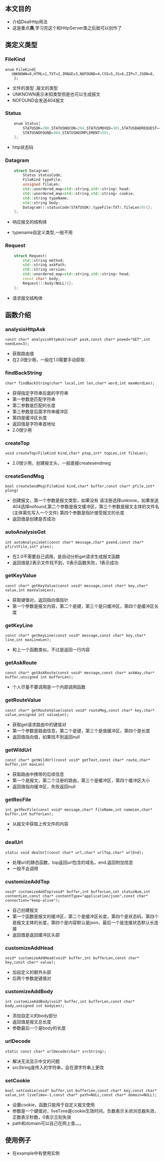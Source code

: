 ## 本文目的

- 介绍DealHttp用法
- 这是重点**类**,学习完这个和HttpServer类之后就可以创作了 

## 类定义类型

### FileKind

```
enum FileKind{
   UNKNOWN=0,HTML=1,TXT=2,IMAGE=3,NOFOUND=4,CSS=5,JS=6,ZIP=7,JSON=8,
    };
```

- 文件的类型 ,报文的类型 
- UNKNOWN表示未知类型但是也可以生成报文
- NOFOUND会发送404报文 

### Status

```cpp
    enum Status{
        STATUSOK=200,STATUSNOCON=204,STATUSMOVED=301,STATUSBADREQUEST=400,STATUSFORBIDDEN=403,
        STATUSNOFOUND=404,STATUSNOIMPLEMENT=501,
    };
```

- http状态码

### Datagram

```cpp
    struct Datagram{
        Status statusCode;
        FileKind typeFile;
        unsigned fileLen;
        std::unordered_map<std::string,std::string> head;
        std::unordered_map<std::string,std::string> cookie;
        std::string typeName;
        std::string body;
        Datagram():statusCode(STATUSOK),typeFile(TXT),fileLen(0){};
    };
```

- 响应报文的结构体

- typename自定义类型,一般不用

### Request

```cpp
    struct Request{
        std::string method;
        std::string askPath;
        std::string version;
        std::unordered_map<std::string,std::string> head;
        const char* body;
        Request():body(NULL){};
    };
```

- 请求报文结构体

## 函数介绍

### analysisHttpAsk

```
const char* analysisHttpAsk(void* pask,const char* pneed="GET",int needLen=3);
```

- 获取路由值
- 在2.0很少用，一般在1.0需要手动获取

### findBackString

```
char* findBackString(char* local,int len,char* word,int maxWordLen);
```

- 获得指定字符串后面的字符串
- 第一参数是匹配字符串
- 第二参数是匹配的长度
- 第三参数是后面字符串缓冲区
- 第四是缓冲区长度
- 返回值是字符串首地址
- 2.0很少用

### createTop

```
void createTop(FileKind kind,char* ptop,int* topLen,int fileLen);
```

- 2.0很少用，创建报文头，一般直接createsendmeg

### createSendMsg

```
bool createSendMsg(FileKind kind,char* buffer,const char* pfile,int* plong)
```

- 创建报文，第一个参数是报文类型，如果没有 请注册选择unknow，如果发送404选择nofound,第二个参数是报文缓冲区，第三个参数是报文主体的文件名(主体需先写入一个文件)
  第四个参数是指针接受报文的长度
- 返回值是创建是否成功

### autoAnalysisGet

```
int autoAnalysisGet(const char* message,char* psend,const char* pfirstFile,int* plen);
```

- 在2.0不需要自己调用，是自动分析get请求生成报文函数
- 返回值是2表示文件找不到，0表示函数失败，1表示成功

### getKeyValue

```
const char* getKeyValue(const void* message,const char* key,char* value,int maxValueLen);
```

- 获取键值对，返回指向值指针
- 第一个参数是报文内容，第二个是键，第三个是只缓冲区，第四个是缓冲区长度

### getKeyLine

```
const char* getKeyLine(const void* message,const char* key,char* line,int maxLineLen);
```

- 和上一个函数类似，不过是返回一行内容

### getAskRoute

```
const char* getAskRoute(const void* message,const char* askWay,char* buffer,unsigned int bufferLen);
```

- 个人尽量不要调用是一个内部调用函数

### getRouteValue

```
const char* getRouteValue(const void* routeMeg,const char* key,char* value,unsigned int valueLen);
```

- 获取get请求路由中的键值对
- 第一个参数是路由信息，第二个是键，第三个是值缓冲区，第四个是长度
- 返回值指向值，如果找不到返回null

### getWildUrl

```
const char* getWildUrl(const void* getText,const char* route,char* buffer,int maxLen)
```

- 获取路由中携带的后续信息
- 第一个是报文，第二个注册的路由，第三个是缓冲区，第四个缓冲区大小
- 返回值指向缓冲区，失败返回null

### getRecFile

```
int getRecFile(const void* message,char* fileName,int nameLen,char* buffer,int bufferLen);
```

- 从报文中获取上传文件的内容
- 

### dealUrl

```
static void dealUrl(const char* url,char* urlTop,char* urlEnd);
```

- 处理url的静态函数，top返回url包含的域名，end.返回附加信息
- 一般不会调用

### customizeAddTop

```
void* customizeAddTop(void* buffer,int bufferLen,int statusNum,int contentLen,const char* contentType="application/json",const char* connection="keep-alive");
```

- 自己创建报文
- 第一个函数是报文的缓冲区，第二个是缓冲区长度，第四个是状态码，第四个是报文主体的长度，第四个是内容默认是json，最后一个是连接状态默认长连接
- 返回值是返回缓冲区头部

### customizeAddHead

```
void* customizeAddHead(void* buffer,int bufferLen,const char* key,const char* value);
```

- 加自定义的额外头部
- 后两个参数是键值对

### customizeAddBody

```
int customizeAddBody(void* buffer,int bufferLen,const char* body,unsigned int bodyLen);
```

- 添加自定义的body部分
- 返回值是报文总长度
- 参数最后一个是body的长度

### urlDecode

```
static const char* urlDecode(char* srcString);
```

- 解决无法显示中文的问题
- srcString是传入的字符串，会在源字符串上更改

### setCookie

```
bool setCookie(void* buffer,int bufferLen,const char* key,const char* value,int liveTime=-1,const char* path=NULL,const char* domain=NULL);
```

- 设置cookie，函数只能用于自定义报文使用
- 参数是一个键值对，liveTime是cookie生效时间，负数表示关闭浏览器失效，正数表示秒数，0表示立刻失效
- path和domain可以自己在网上查。。。

## 使用例子

- 在example中有使用实例
